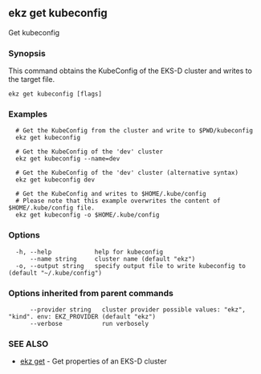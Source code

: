 ## ekz get kubeconfig

Get kubeconfig

### Synopsis

This command obtains the KubeConfig of the EKS-D cluster and writes to the target file.

```
ekz get kubeconfig [flags]
```

### Examples

```
  # Get the KubeConfig from the cluster and write to $PWD/kubeconfig
  ekz get kubeconfig

  # Get the KubeConfig of the 'dev' cluster
  ekz get kubeconfig --name=dev

  # Get the KubeConfig of the 'dev' cluster (alternative syntax) 
  ekz get kubeconfig dev

  # Get the KubeConfig and writes to $HOME/.kube/config
  # Please note that this example overwrites the content of $HOME/.kube/config file.
  ekz get kubeconfig -o $HOME/.kube/config

```

### Options

```
  -h, --help            help for kubeconfig
      --name string     cluster name (default "ekz")
  -o, --output string   specify output file to write kubeconfig to (default "~/.kube/config")
```

### Options inherited from parent commands

```
      --provider string   cluster provider possible values: "ekz", "kind". env: EKZ_PROVIDER (default "ekz")
      --verbose           run verbosely
```

### SEE ALSO

* [ekz get](ekz_get.md)	 - Get properties of an EKS-D cluster

